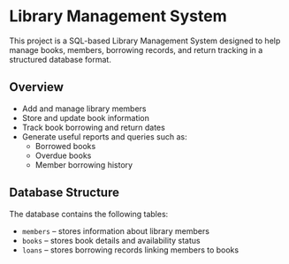 # Library Management System 

This project is a SQL-based Library Management System designed to help manage books, members, borrowing records, and return tracking in a structured database format.

## Overview
- Add and manage library members
- Store and update book information
- Track book borrowing and return dates
- Generate useful reports and queries such as:
  - Borrowed books
  - Overdue books
  - Member borrowing history

## Database Structure

The database contains the following tables:

- `members` – stores information about library members
- `books` – stores book details and availability status
- `loans` – stores borrowing records linking members to books
